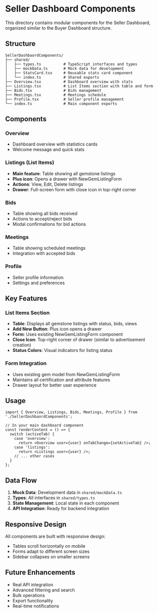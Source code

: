 # Seller Dashboard Components

This directory contains modular components for the Seller Dashboard, organized similar to the Buyer Dashboard structure.

## Structure

```
SellerDashbaordComponents/
├── shared/
│   ├── types.ts          # TypeScript interfaces and types
│   ├── mockData.ts       # Mock data for development
│   ├── StatsCard.tsx     # Reusable stats card component
│   └── index.ts          # Shared exports
├── Overview.tsx          # Dashboard overview with stats
├── Listings.tsx          # List Items section with table and form
├── Bids.tsx              # Bids management
├── Meetings.tsx          # Meetings schedule
├── Profile.tsx           # Seller profile management
└── index.ts              # Main component exports
```

## Components

### Overview
- Dashboard overview with statistics cards
- Welcome message and quick stats

### Listings (List Items)
- **Main feature**: Table showing all gemstone listings
- **Plus icon**: Opens a drawer with NewGemListingForm
- **Actions**: View, Edit, Delete listings
- **Drawer**: Full-screen form with close icon in top-right corner

### Bids
- Table showing all bids received
- Actions to accept/reject bids
- Modal confirmations for bid actions

### Meetings
- Table showing scheduled meetings
- Integration with accepted bids

### Profile
- Seller profile information
- Settings and preferences

## Key Features

### List Items Section
- **Table**: Displays all gemstone listings with status, bids, views
- **Add New Button**: Plus icon opens a drawer
- **Form**: Uses existing NewGemListingForm component
- **Close Icon**: Top-right corner of drawer (similar to advertisement creation)
- **Status Colors**: Visual indicators for listing status

### Form Integration
- Uses existing gem model from NewGemListingForm
- Maintains all certification and attribute features
- Drawer layout for better user experience

## Usage

```tsx
import { Overview, Listings, Bids, Meetings, Profile } from './SellerDashbaordComponents';

// In your main dashboard component
const renderContent = () => {
  switch (activeTab) {
    case 'overview':
      return <Overview user={user} onTabChange={setActiveTab} />;
    case 'listings':
      return <Listings user={user} />;
    // ... other cases
  }
};
```

## Data Flow

1. **Mock Data**: Development data in `shared/mockData.ts`
2. **Types**: All interfaces in `shared/types.ts`
3. **State Management**: Local state in each component
4. **API Integration**: Ready for backend integration

## Responsive Design

All components are built with responsive design:
- Tables scroll horizontally on mobile
- Forms adapt to different screen sizes
- Sidebar collapses on smaller screens

## Future Enhancements

- Real API integration
- Advanced filtering and search
- Bulk operations
- Export functionality
- Real-time notifications

